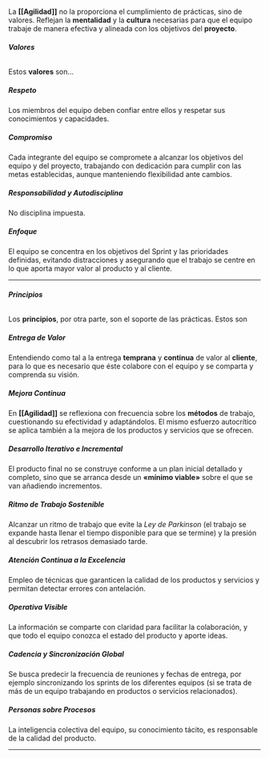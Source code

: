 La **[[Agilidad]]** no la proporciona el cumplimiento de prácticas, sino de valores.
Reflejan la **mentalidad** y la **cultura** necesarias para que el equipo trabaje de manera efectiva y alineada con los objetivos del **proyecto**.
###### **Valores**
Estos **valores** son...
##### **Respeto**
Los miembros del equipo deben confiar entre ellos y respetar sus conocimientos y capacidades.
##### **Compromiso**
Cada integrante del equipo se compromete a alcanzar los objetivos del equipo y del proyecto, trabajando con dedicación para cumplir con las metas establecidas, aunque manteniendo flexibilidad ante cambios.
##### **Responsabilidad y Autodisciplina**
No disciplina impuesta.
##### **Enfoque**
El equipo se concentra en los objetivos del Sprint y las prioridades definidas, evitando distracciones y asegurando que el trabajo se centre en lo que aporta mayor valor al producto y al cliente.
****
###### **Principios**
Los **principios**, por otra parte, son el soporte de las prácticas. Estos son
##### **Entrega de Valor**
Entendiendo como tal a la entrega **temprana** y **continua** de valor al **cliente**, para lo que es necesario que éste colabore con el equipo y se comparta y comprenda su visión.
##### **Mejora Continua**
En **[[Agilidad]]** se reflexiona con frecuencia sobre los **métodos** de trabajo, cuestionando su efectividad y adaptándolos. El mismo esfuerzo autocrítico se aplica también a la mejora de los productos y servicios que se ofrecen.
##### **Desarrollo Iterativo e Incremental**
El producto final no se construye conforme a un plan inicial detallado y completo, sino que se arranca desde un **«mínimo viable»** sobre el que se van añadiendo incrementos.
##### **Ritmo de Trabajo Sostenible**
Alcanzar un ritmo de trabajo que evite la *Ley de Parkinson* (el trabajo se expande hasta llenar el tiempo disponible para que se termine) y la presión al descubrir los retrasos demasiado tarde.
##### **Atención Continua a la Excelencia**
Empleo de técnicas que garanticen la calidad de los productos y servicios y permitan detectar errores con antelación.
##### **Operativa Visible**
La información se comparte con claridad para facilitar la colaboración, y que todo el equipo conozca el estado del producto y aporte ideas.
##### **Cadencia y Sincronización Global**
Se busca predecir la frecuencia de reuniones y fechas de entrega, por ejemplo sincronizando los sprints de los diferentes equipos (si se trata de más de un equipo trabajando en productos o servicios relacionados).
##### **Personas sobre Procesos**
La inteligencia colectiva del equipo, su conocimiento tácito, es responsable de la calidad del producto.
****

